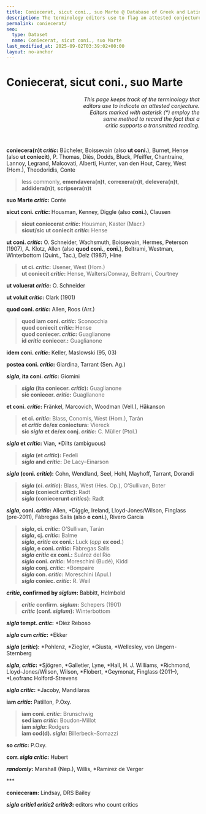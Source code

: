 ```yaml
---
title: Coniecerat, sicut coni., suo Marte @ Database of Greek and Latin Conjectural Emendations Attested in MSS
description: The terminology editors use to flag an attested conjecture
permalink: coniecerat/
seo:
  type: Dataset
  name: Coniecerat, sicut coni., suo Marte
last_modified_at: 2025-09-02T03:39:02+00:00
layout: no-anchor
---
```

# Coniecerat, sicut coni., suo Marte

<p align="right"><em>This page keeps track of the terminology that <br>editors use 
  to indicate an attested conjecture. <br>Editors marked with asterisk (*) employ 
  the<br> same method to record the fact that a <br>critic supports a transmitted 
  reading.</em></p>

&nbsp;  
&nbsp;  
**coniecera(n)t _critic_:** Bücheler, Boissevain (also **ut coni.**), Burnet,
Hense (also **ut coniecit**), P. Thomas, Diès, Dodds, Bluck,  Pfeiffer,
Chantraine, Lannoy, Legrand, Malcovati, Alberti, Hunter, van den Hout, Carey,
West (Hom.), Theodoridis, Conte

> less commonly, **emendavera(n)t**, **correxera(n)t**, **delevera(n)t**,
> **addidera(n)t**, **scripsera(n)t**

**suo Marte _critic_:** Conte

**sicut coni. _critic_:** Housman, Kenney, Diggle (also **coni.**), Clausen

> **sicut coniecerat _critic_:** Housman, Kaster (Macr.) \
**sicut/sic ut coniecit _critic_:** Hense

**ut coni. _critic_:** O. Schneider, Wachsmuth, Boissevain, Hermes, Peterson
(1907), A. Klotz, Allen (also **quod coni.**, **coni.**), Beltrami, Westman,
Winterbottom (Quint., Tac.), Delz (1987), Hine

> **ut ci. _critic_:** Usener, West (Hom.) \
**ut coniecit _critic_:** Hense, Walters/Conway, Beltrami, Courtney

**ut voluerat _critic_:** O. Schneider

**ut voluit _critic_:** Clark (1901)

**quod coni. _critic_:** Allen, Roos (Arr.)

> **quod iam coni. _critic_:** Sconocchia \
**quod coniecit _critic_:** Hense \
**quod coniecer. _critic_:** Guaglianone \
**id _critic_ coniecer.:** Guaglianone

**idem coni. _critic_:** Keller, Maslowski (95, 03)

**postea coni. _critic_:** Giardina, Tarrant (Sen. Ag.)

**_sigla_, ita coni. _critic_:** Giomini

> **_sigla_ (ita coniecer. _critic_):** Guaglianone \
**sic coniecer. _critic_:** Guaglianone

**et coni. _critic_:** Fränkel, Marcovich, Woodman (Vell.), Håkanson

> **et ci. _critic_:** Blass, Conomis, West (Hom.), Tarán \
**et _critic_ de/ex coniectura:** Viereck \
**sic _sigla_ et de/ex conj. _critic_:** C. Müller (Ptol.)

**_sigla_ et _critic_:** Vian, *Dilts (ambiguous)

> **_sigla_ (et _critic_):** Fedeli \
**_sigla_ and _critic_:** De Lacy–Einarson

**_sigla_ (coni. _critic_):** Cohn, Wendland, Seel, Hohl, Mayhoff, Tarrant, 
Dorandi

> **_sigla_ (ci. _critic_):** Blass, West (Hes. Op.), O’Sullivan, Boter \
**_sigla_ (coniecit _critic_):** Radt \
**_sigla_ (coniecerunt _critics_):** Radt

**_sigla_, coni. _critic_:** Allen, *Diggle, Ireland, Lloyd-Jones/Wilson, Finglass 
(pre-2011), Fàbregas Salis (also **e coni.**), Rivero García

> **_sigla_, ci. _critic_:** O’Sullivan, Tarán \
**_sigla_, cj. _critic_:** Balme \
**_sigla_, _critic_ ex coni.:** Luck (_opp_ **ex cod.**) \
**_sigla_, e coni. _critic_:** Fàbregas Salis \
**_sigla_ _critic_ ex coni.:** Suárez del Río \
**_sigla_ coni. _critic_:** Moreschini (Budé), Kidd \
**_sigla_ conj. _critic_:** *Bompaire \
**_sigla_ con. _critic_:** Moreschini (Apul.) \
**_sigla_ coniec. _critic_:** R. Weil

**_critic_, confirmed by _siglum_:** Babbitt, Helmbold

> **_critic_ confirm. _siglum_:** Schepers (1901) \
**_critic_ (conf. _siglum_):** Winterbottom

**_sigla_ tempt. _critic_:** *Díez Reboso

**_sigla_ cum _critic_:** *Ekker

**_sigla_ (_critic_):** *Pohlenz, *Ziegler, *Giusta, *Wellesley, von
Ungern-Sternberg

**_sigla_, _critic_:** *Sjögren, *Galletier, Lyne, *Hall, H. J. Williams,
*Richmond, Lloyd-Jones/Wilson, Wilson, *Flobert, *Geymonat, Finglass (2011–),
*Leofranc Holford-Strevens

**_sigla_ _critic_:** *Jacoby, Mandilaras

**iam _critic_:** Patillon, P.Oxy.

> **iam coni. _critic_:** Brunschwig \
**sed iam _critic_:** Boudon-Millot \
**iam _sigla_:** Rodgers \
**iam cod(d). _sigla_:** Billerbeck–Somazzi

**so _critic_:** P.Oxy.

**corr. _sigla_ _critic_:** Hubert

**_randomly_:** Marshall (Nep.), Willis, *Ramírez de Verger

\***

**conieceram:** Lindsay, DRS Bailey

**_sigla_ _critic1_ _critic2_ _critic3_:** editors who count critics
